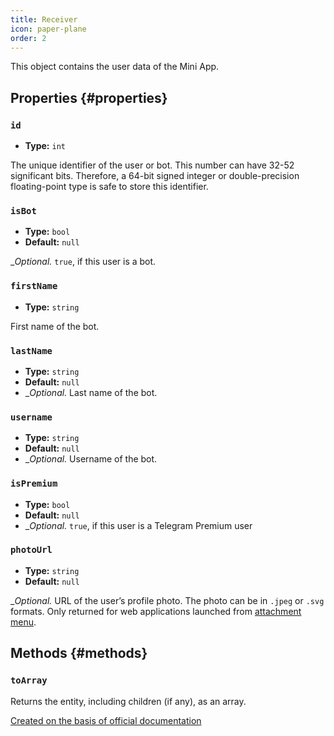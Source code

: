 ```yaml
---
title: Receiver
icon: paper-plane
order: 2
---
```


This object contains the user data of the Mini App.

## Properties {#properties}

### `id`

- **Type:** `int`

The unique identifier of the user or bot. This number can have 32-52 significant bits. Therefore, a 64-bit signed integer or double-precision floating-point type is safe to store this identifier.

### `isBot`

- **Type:** `bool`
- **Default:** `null`

__Optional._ `true`, if this user is a bot.

### `firstName`

- **Type:** `string`

First name of the bot.

### `lastName`

- **Type:** `string`
- **Default:** `null`
- __Optional._ Last name of the bot.

### `username`

- **Type:** `string`
- **Default:** `null`
- __Optional._ Username of the bot.

### `isPremium`

- **Type:** `bool`
- **Default:** `null`
- __Optional._ `true`, if this user is a Telegram Premium user

### `photoUrl`

- **Type:** `string`
- **Default:** `null`

__Optional._ URL of the user’s profile photo. The photo can be in `.jpeg` or `.svg` formats. Only returned for web applications launched from [attachment menu](https://core.telegram.org/bots/webapps#adding-bots-to-the-attachment-menu).

## Methods {#methods}

### `toArray`

Returns the entity, including children (if any), as an array.

[Created on the basis of official documentation](https://core.telegram.org/bots/webapps#webappuser)